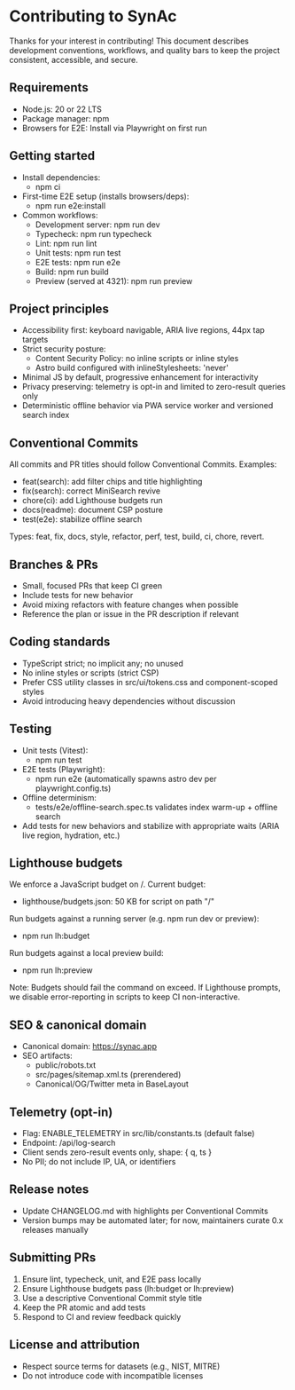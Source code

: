 # Contributing to SynAc

Thanks for your interest in contributing! This document describes development conventions, workflows, and quality bars to keep the project consistent, accessible, and secure.

## Requirements

- Node.js: 20 or 22 LTS
- Package manager: npm
- Browsers for E2E: Install via Playwright on first run

## Getting started

- Install dependencies:
  - npm ci
- First-time E2E setup (installs browsers/deps):
  - npm run e2e:install
- Common workflows:
  - Development server: npm run dev
  - Typecheck: npm run typecheck
  - Lint: npm run lint
  - Unit tests: npm run test
  - E2E tests: npm run e2e
  - Build: npm run build
  - Preview (served at 4321): npm run preview

## Project principles

- Accessibility first: keyboard navigable, ARIA live regions, 44px tap targets
- Strict security posture:
  - Content Security Policy: no inline scripts or inline styles
  - Astro build configured with inlineStylesheets: 'never'
- Minimal JS by default, progressive enhancement for interactivity
- Privacy preserving: telemetry is opt-in and limited to zero-result queries only
- Deterministic offline behavior via PWA service worker and versioned search index

## Conventional Commits

All commits and PR titles should follow Conventional Commits. Examples:
- feat(search): add filter chips and title highlighting
- fix(search): correct MiniSearch revive
- chore(ci): add Lighthouse budgets run
- docs(readme): document CSP posture
- test(e2e): stabilize offline search

Types: feat, fix, docs, style, refactor, perf, test, build, ci, chore, revert.

## Branches & PRs

- Small, focused PRs that keep CI green
- Include tests for new behavior
- Avoid mixing refactors with feature changes when possible
- Reference the plan or issue in the PR description if relevant

## Coding standards

- TypeScript strict; no implicit any; no unused
- No inline styles or scripts (strict CSP)
- Prefer CSS utility classes in src/ui/tokens.css and component-scoped styles
- Avoid introducing heavy dependencies without discussion

## Testing

- Unit tests (Vitest):
  - npm run test
- E2E tests (Playwright):
  - npm run e2e (automatically spawns astro dev per playwright.config.ts)
- Offline determinism:
  - tests/e2e/offline-search.spec.ts validates index warm-up + offline search
- Add tests for new behaviors and stabilize with appropriate waits (ARIA live region, hydration, etc.)

## Lighthouse budgets

We enforce a JavaScript budget on /. Current budget:
- lighthouse/budgets.json: 50 KB for script on path "/"

Run budgets against a running server (e.g. npm run dev or preview):
- npm run lh:budget

Run budgets against a local preview build:
- npm run lh:preview

Note: Budgets should fail the command on exceed. If Lighthouse prompts, we disable error-reporting in scripts to keep CI non-interactive.

## SEO & canonical domain

- Canonical domain: https://synac.app
- SEO artifacts:
  - public/robots.txt
  - src/pages/sitemap.xml.ts (prerendered)
  - Canonical/OG/Twitter meta in BaseLayout

## Telemetry (opt-in)

- Flag: ENABLE_TELEMETRY in src/lib/constants.ts (default false)
- Endpoint: /api/log-search
- Client sends zero-result events only, shape: { q, ts }
- No PII; do not include IP, UA, or identifiers

## Release notes

- Update CHANGELOG.md with highlights per Conventional Commits
- Version bumps may be automated later; for now, maintainers curate 0.x releases manually

## Submitting PRs

1) Ensure lint, typecheck, unit, and E2E pass locally
2) Ensure Lighthouse budgets pass (lh:budget or lh:preview)
3) Use a descriptive Conventional Commit style title
4) Keep the PR atomic and add tests
5) Respond to CI and review feedback quickly

## License and attribution

- Respect source terms for datasets (e.g., NIST, MITRE)
- Do not introduce code with incompatible licenses
